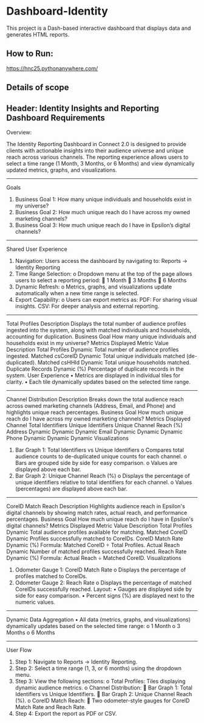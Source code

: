 # Dashboard-Identity

This project is a Dash-based interactive dashboard that displays data and generates HTML reports.

## How to Run:

https://hnc25.pythonanywhere.com/

## Details of scope

## Header: Identity Insights and Reporting Dashboard Requirements

Overview: 

The Identity Reporting Dashboard in Connect 2.0 is designed to provide clients with actionable insights into their audience universe and unique reach across various channels. The reporting experience allows users to select a time range (1 Month, 3 Months, or 6 Months) and view dynamically updated metrics, graphs, and visualizations.
________________________________________
Goals
1.	Business Goal 1: How many unique individuals and households exist in my universe?
2.	Business Goal 2: How much unique reach do I have across my owned marketing channels?
3.	Business Goal 3: How much unique reach do I have in Epsilon’s digital channels?
________________________________________
Shared User Experience
1.	Navigation: Users access the dashboard by navigating to:
Reports → Identity Reporting
2.	Time Range Selection:
o	Dropdown menu at the top of the page allows users to select a reporting period: 
	1 Month
	3 Months
	6 Months
3.	Dynamic Refresh:
o	Metrics, graphs, and visualizations update automatically when a new time range is selected.
4.	Export Capability:
o	Users can export metrics as: 
PDF: For sharing visual insights.
CSV: For deeper analysis and external reporting.
________________________________________
Total Profiles
Description
Displays the total number of audience profiles ingested into the system, along with matched individuals and households, accounting for duplication.
Business Goal
How many unique individuals and households exist in my universe?
Metrics Displayed
Metric	Value	Description
Total Profiles	Dynamic	Total number of audience profiles ingested.
Matched csCoreID	Dynamic	Total unique individuals matched (de-duplicated).
Matched csHHId	Dynamic	Total unique households matched.
Duplicate Records	Dynamic (%)	Percentage of duplicate records in the system.
User Experience
•	Metrics are displayed in individual tiles for clarity.
•	Each tile dynamically updates based on the selected time range.
________________________________________
Channel Distribution
Description
Breaks down the total audience reach across owned marketing channels (Address, Email, and Phone) and highlights unique reach percentages.
Business Goal
How much unique reach do I have across my owned marketing channels?
Metrics Displayed
Channel	Total Identifiers	Unique Identifiers	Unique Channel Reach (%)
Address	Dynamic	Dynamic	Dynamic
Email	Dynamic	Dynamic	Dynamic
Phone	Dynamic	Dynamic	Dynamic
Visualizations
1.	Bar Graph 1: Total Identifiers vs Unique Identifiers
o	Compares total audience counts to de-duplicated unique counts for each channel.
o	Bars are grouped side by side for easy comparison.
o	Values are displayed above each bar.
2.	Bar Graph 2: Unique Channel Reach (%)
o	Displays the percentage of unique identifiers relative to total identifiers for each channel.
o	Values (percentages) are displayed above each bar.
________________________________________
CoreID Match Reach
Description
Highlights audience reach in Epsilon's digital channels by showing match rates, actual reach, and performance percentages.
Business Goal
How much unique reach do I have in Epsilon's digital channels?
Metrics Displayed
Metric	Value	Description
Total Profiles	Dynamic	Total audience profiles available for matching.
Matched CoreID	Dynamic	Profiles successfully matched to CoreIDs.
CoreID Match Rate	Dynamic (%)	Formula: Matched CoreID ÷ Total Profiles.
Actual Reach	Dynamic	Number of matched profiles successfully reached.
Reach Rate	Dynamic (%)	Formula: Actual Reach ÷ Matched CoreID.
Visualizations
1.	Odometer Gauge 1: CoreID Match Rate
o	Displays the percentage of profiles matched to CoreIDs.
2.	Odometer Gauge 2: Reach Rate
o	Displays the percentage of matched CoreIDs successfully reached.
Layout:
•	Gauges are displayed side by side for easy comparison.
•	Percent signs (%) are displayed next to the numeric values.
________________________________________
Dynamic Data Aggregation
•	All data (metrics, graphs, and visualizations) dynamically updates based on the selected time range: 
o	1 Month
o	3 Months
o	6 Months
________________________________________
User Flow
1.	Step 1: Navigate to Reports → Identity Reporting.
2.	Step 2: Select a time range (1, 3, or 6 months) using the dropdown menu.
3.	Step 3: View the following sections: 
o	Total Profiles: Tiles displaying dynamic audience metrics.
o	Channel Distribution: 
	Bar Graph 1: Total Identifiers vs Unique Identifiers.
	Bar Graph 2: Unique Channel Reach (%).
o	CoreID Match Reach: 
	Two odometer-style gauges for CoreID Match Rate and Reach Rate.
4.	Step 4: Export the report as PDF or CSV.
